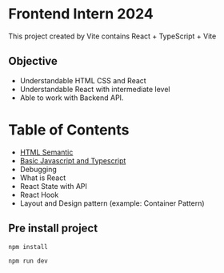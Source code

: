 # Frontend Intern 2024
This project created by Vite contains React + TypeScript + Vite

## Objective
  - Understandable HTML CSS and React
  - Understandable React with intermediate level
  - Able to work with Backend API.


# Table of Contents
- [HTML Semantic](./docs/Html.md)
- [Basic Javascript and Typescript](./docs/BasicTypescript.md)
- Debugging
- What is React
- React State with API
- React Hook
- Layout and Design pattern (example: Container Pattern)

## Pre install project
```
npm install

npm run dev
```